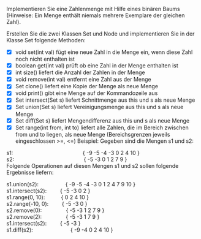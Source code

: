 Implementieren Sie eine Zahlenmenge mit Hilfe eines binären Baums (Hinweise: Ein Menge enthält niemals mehrere Exemplare der gleichen Zahl).

Erstellen Sie die zwei Klassen Set und Node und implementieren Sie in der Klasse Set folgende Methoden:

- [X] void set(int val) fügt eine neue Zahl in die Menge ein, wenn diese Zahl noch nicht enthalten ist
- [X] boolean get(int val) prüft ob eine Zahl in der Menge enthalten ist
- [X] int size() liefert die Anzahl der Zahlen in der Menge
- [X] void remove(int val) entfernt eine Zahl aus der Menge
- [X] Set clone() liefert eine Kopie der Menge als neue Menge
- [X] void print() gibt eine Menge auf der Kommandozeile aus
- [X] Set intersect(Set s) liefert Schnittmenge aus this und s als neue Menge
- [X] Set union(Set s) liefert Vereinigungsmenge aus this und s als neue Menge
- [X] Set diff(Set s) liefert Mengendifferenz aus this und s als neue Menge
- [X] Set range(int from, int to) liefert alle Zahlen, die im Bereich zwischen from und to liegen, als neue Menge (Bereichsgrenzen jeweils eingeschlossen >=, <=)
Beispiel: Gegeben sind die Mengen s1 und s2:

s1:&ensp;&ensp;&ensp;&ensp;&ensp;&ensp;&ensp;&ensp;&ensp;&ensp;&ensp;&ensp;&ensp;&ensp;&ensp;&ensp;&ensp;&ensp;&ensp;&ensp;&ensp;&ensp;&ensp;&ensp;&ensp;&ensp;{ -9 -5 -4 -3 0 2 4 10 } <br/>
s2:&ensp;&ensp;&ensp;&ensp;&ensp;&ensp;&ensp;&ensp;&ensp;&ensp;&ensp;&ensp;&ensp;&ensp;&ensp;&ensp;&ensp;&ensp;&ensp;&ensp;&ensp;&ensp;&ensp;&ensp;&ensp;&ensp;{ -5 -3 0 1 2 7 9 } <br/>
Folgende Operationen auf diesen Mengen s1 und s2 sollen folgende Ergebnisse liefern:

s1.union(s2):&ensp;&ensp;&ensp;&ensp;&ensp;&ensp;&ensp;&ensp;&ensp;&ensp;{ -9 -5 -4 -3 0 1 2 4 7 9 10 } <br/>
s1.intersect(s2):&ensp;&ensp;&ensp;&ensp;&ensp;{ -5 -3 0 2 } <br/>
s1.range(0, 10):&ensp;&ensp;&ensp;&ensp;&ensp;&ensp;{ 0 2 4 10 } <br/>
s2.range(-10, 0):&ensp;&ensp;&ensp;&ensp;&ensp;{ -5 -3 0 } <br/>
s2.remove(0):&ensp;&ensp;&ensp;&ensp;&ensp;&ensp;&ensp;&ensp;&ensp;{ -5 -3 1 2 7 9 } <br/>
s2.remove(2):&ensp;&ensp;&ensp;&ensp;&ensp;&ensp;&ensp;&ensp;&ensp;{ -5 -3 1 7 9 } <br/>
s1.intersect(s2):&ensp;&ensp;&ensp;&ensp;&ensp;{ -5 -3 } <br/>
s1.diff(s2):&ensp;&ensp;&ensp;&ensp;&ensp;&ensp;&ensp;&ensp;&ensp;&ensp;&ensp;&ensp;&ensp;&ensp;{ -9 -4 0 2 4 10 } <br/>
